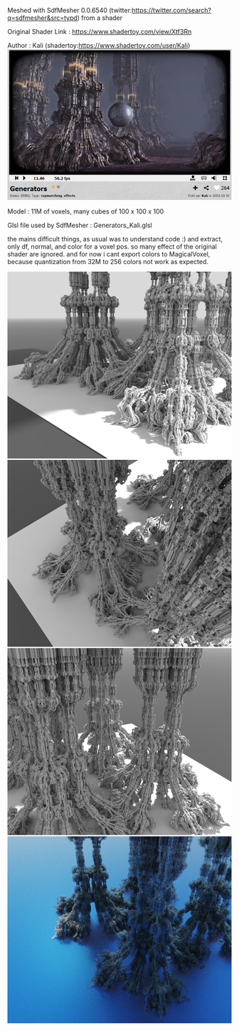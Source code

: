 Meshed with SdfMesher 0.0.6540 (twitter:https://twitter.com/search?q=sdfmesher&src=typd) from a shader

Original Shader Link : https://www.shadertoy.com/view/Xtf3Rn

Author : Kali  (shadertoy:https://www.shadertoy.com/user/Kali)
![Shader](shader.png)

Model : 11M of voxels, many cubes of 100 x 100 x 100

Glsl file used by SdfMesher : Generators_Kali.glsl 

the mains difficult things, as usual was to understand code :)
and extract, only df, normal, and color for a voxel pos. 
so many effect of the original shader are ignored.
and for now i cant export colors to MagicalVoxel, 
because quantization from 32M to 256 colors not work as expected.

![Pic0](pic0.png)
![Pic1](pic1.png)
![Pic2](pic2.png)
![Pic3](pic3.png)
